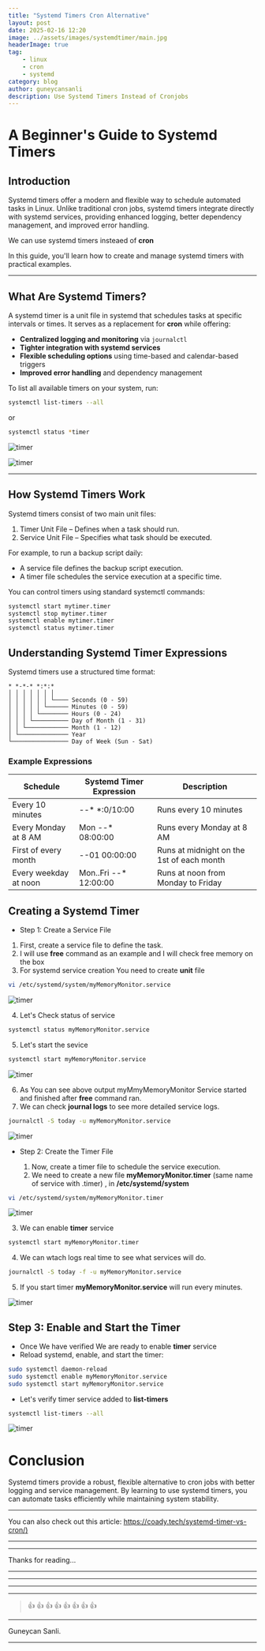 ```yaml
---
title: "Systemd Timers Cron Alternative"
layout: post
date: 2025-02-16 12:20
image: ../assets/images/systemdtimer/main.jpg
headerImage: true
tag:
    - linux
    - cron
    - systemd
category: blog
author: guneycansanli
description: Use Systemd Timers Instead of Cronjobs
---
```


# A Beginner's Guide to Systemd Timers  

## Introduction  

Systemd timers offer a modern and flexible way to schedule automated tasks in Linux. Unlike traditional cron jobs, systemd timers integrate directly with systemd services, providing enhanced logging, better dependency management, and improved error handling.  

We can use systemd timers insteaed of **cron**

In this guide, you'll learn how to create and manage systemd timers with practical examples.


---

## What Are Systemd Timers?

A systemd timer is a unit file in systemd that schedules tasks at specific intervals or times. It serves as a replacement for **cron** while offering:  

- **Centralized logging and monitoring** via `journalctl`  
- **Tighter integration with systemd services**  
- **Flexible scheduling options** using time-based and calendar-based triggers  
- **Improved error handling** and dependency management  

To list all available timers on your system, run:  
```sh
systemctl list-timers --all
```
or

```sh
systemctl status *timer
```

![timer][1]

![timer][2]

---

## How Systemd Timers Work

Systemd timers consist of two main unit files:

1. Timer Unit File – Defines when a task should run.
2. Service Unit File – Specifies what task should be executed.

For example, to run a backup script daily:
 - A service file defines the backup script execution.
 - A timer file schedules the service execution at a specific time.

You can control timers using standard systemctl commands:

```sh
systemctl start mytimer.timer  
systemctl stop mytimer.timer  
systemctl enable mytimer.timer  
systemctl status mytimer.timer  
```

## Understanding Systemd Timer Expressions

Systemd timers use a structured time format:

```plaintext
* *-*-* *:*:*
│ │ │ │ │ │ │
│ │ │ │ │ │ └──── Seconds (0 - 59)
│ │ │ │ │ └────── Minutes (0 - 59)
│ │ │ │ └──────── Hours (0 - 24)
│ │ │ └────────── Day of Month (1 - 31)
│ │ └──────────── Month (1 - 12)
│ └────────────── Year
└──────────────── Day of Week (Sun - Sat)
```

### Example Expressions

| Schedule                                                | Systemd Timer Expression | Description |
| --------------------------------------------------------| ------------------------ | ------------|
| Every 10 minutes | *-*-* *:0/10:00      | Runs every 10 minutes  |
| Every Monday at 8 AM| Mon *-*-* 08:00:00	      | Runs every Monday at 8 AM   |
| First of every month| *-*-01 00:00:00      | Runs at midnight on the 1st of each month   |
| Every weekday at noon| Mon..Fri *-*-* 12:00:00      | Runs at noon from Monday to Friday  |


## Creating a Systemd Timer

- Step 1: Create a Service File 

1. First, create a service file to define the task.
2. I will use **free** command as an example and I will check free memory on the box 
3. For systemd service creation You need to create **unit** file 

```bash
vi /etc/systemd/system/myMemoryMonitor.service 
```

![timer][3]

4. Let's Check status of service
```bash
systemctl status myMemoryMonitor.service 
```

5. Let's start the sevice
```bash
systemctl start myMemoryMonitor.service 
```

![timer][4]

6. As You can see above output myMmyMemoryMonitor Service started and finished after **free** command ran. 
7. We can check **journal logs** to see more detailed service logs.

```bash
journalctl -S today -u myMemoryMonitor.service 
```

![timer][5]

- Step 2: Create the Timer File

  1. Now, create a timer file to schedule the service execution.
  2. We need to create a new file **myMemoryMonitor.timer** (same name of service with .timer) , in **/etc/systemd/system**


```bash
vi /etc/systemd/system/myMemoryMonitor.timer 
```

![timer][6]

3. We can enable **timer** service
```bash
systemctl start myMemoryMonitor.timer 
```

4. We can wtach logs real time to see what services will do.
```bash
journalctl -S today -f -u myMemoryMonitor.service
```

5. If you start timer **myMemoryMonitor.service** will run every minutes.

![timer][7]

## Step 3: Enable and Start the Timer

- Once We have verified We are ready to enable **timer** service 
- Reload systemd, enable, and start the timer:

```bash
sudo systemctl daemon-reload
sudo systemctl enable myMemoryMonitor.service
sudo systemctl start myMemoryMonitor.service
```

- Let's verify timer service added to **list-timers**

```bash
systemctl list-timers --all
```

![timer][8]


# Conclusion
Systemd timers provide a robust, flexible alternative to cron jobs with better logging and service management. By learning to use systemd timers, you can automate tasks efficiently while maintaining system stability.

---

You can also check out this article: [https://coady.tech/systemd-timer-vs-cron/)](https://coady.tech/systemd-timer-vs-cron/)

* * *

---

Thanks for reading...

---

---

---

---

> :+1: :+1: :+1: :+1: :+1: :+1: :+1: :+1:

---

Guneycan Sanli.

---

[1]: ../assets/images/systemdtimer/timer1.jpg
[2]: ../assets/images/systemdtimer/timer2.jpg
[3]: ../assets/images/systemdtimer/timer3.jpg
[4]: ../assets/images/systemdtimer/timer4.jpg
[5]: ../assets/images/systemdtimer/timer5.jpg
[6]: ../assets/images/systemdtimer/timer6.jpg
[7]: ../assets/images/systemdtimer/timer7.jpg
[8]: ../assets/images/systemdtimer/timer8.jpg




